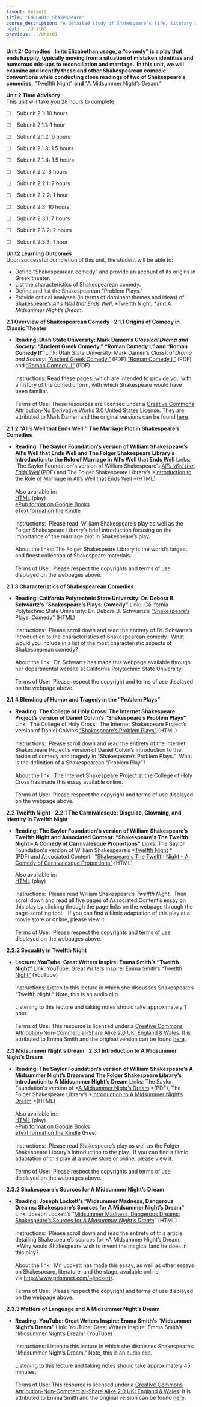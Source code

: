 ```yaml
---
layout: default
title: "ENGL401: Shakespeare"
course_description: "A detailed study of Shakespeare’s life, literary works, historical and philosophical contexts, and a close examination of his poetry and six of his major plays: A Midsummer Night’s Dream, Twelfth Night, Macbeth, Hamlet, Richard III and Henry V."
next: ../Unit03
previous: ../Unit01
---
```

**Unit 2: Comedies** <span id="2"></span> 
**In its Elizabethan usage, a “comedy” is a play that ends happily,
typically moving from a situation of mistaken identities and humorous
mix-ups to reconciliation and marriage.  In this unit, we will examine
and identify these and other Shakespearean comedic conventions while
conducting close readings of two of Shakespeare’s comedies,** "Twelfth
Night" **and** "A Midsummer Night’s Dream."

**Unit 2 Time Advisory**  
This unit will take you 28 hours to complete.   
  
 ☐    Subunit 2.1: 10 hours  
  
 ☐    Subunit 2.1.1: 1 hour  
  
 ☐    Subunit 2.1.2: 6 hours  
  
 ☐    Subunit 2.1.3: 1.5 hours  
  
 ☐    Subunit 2.1.4: 1.5 hours

☐    Subunit 2.2: 8 hours  
  
 ☐    Subunit 2.2.1: 7 hours  
  
 ☐    Subunit 2.2.2: 1 hour

☐    Subunit 2.3: 10 hours  
  
 ☐    Subunit 2.3.1: 7 hours  
  
 ☐    Subunit 2.3.2: 2 hours  
  
 ☐    Subunit 2.3.3: 1 hour

**Unit2 Learning Outcomes**  
Upon successful completion of this unit, the student will be able to:

-   Define “Shakespearean comedy” and provide an account of its origins
    in Greek theater.
-   List the characteristics of Shakespearean comedy.
-   Define and list the Shakespearean “Problem Plays.”
-   Provide critical analyses (in terms of dominant themes and ideas) of
    Shakespeare’s *All’s Well that Ends Well*, *Twelfth Night, *and *A
    Midsummer Night’s Dream*.

**2.1 Overview of Shakespearean Comedy** <span id="2.1"></span> 
**2.1.1 Origins of Comedy in Classic Theater** <span id="2.1.1"></span> 
-   **Reading: Utah State University: Mark Damen’s *Classical Drama and
    Society*: “Ancient Greek Comedy,” “Roman Comedy I,” and “Roman
    Comedy II”**
    Link: Utah State University: Mark Damen’s *Classical Drama and
    Society*: [“Ancient Greek
    Comedy,”](http://www.saylor.org/site/wp-content/uploads/2013/04/ENGL401-2.1.1-EarlyGreekComedyandSatyrPlays.pdf)
    (PDF) [“Roman Comedy
    I,”](http://www.saylor.org/site/wp-content/uploads/2013/04/ENGL401-2.1.1-RomanComedyPart1-.pdf)
    (PDF) and [“Roman Comedy
    II”](http://www.saylor.org/site/wp-content/uploads/2013/04/ENGL401-2.1.1-RomanComedyPart2.pdf)
    (PDF)  
        
     Instructions: Read these pages, which are intended to provide you
    with a history of the comedic form, with which Shakespeare would
    have been familiar.  
        
     Terms of Use: These resources are licensed under a [Creative
    Commons Attribution-No Derivative Works 3.0 United States
    License.](http://creativecommons.org/licenses/by-nd/3.0/us/) They
    are attributed to Mark Damen and the original versions can be found
    [here](http://www.usu.edu/markdamen/ClasDram/coursedescription.htm).

**2.1.2 “All’s Well that Ends Well:” The Marriage Plot in Shakespeare’s
Comedies** <span id="2.1.2"></span> 
-   **Reading: The Saylor Foundation's version of William Shakespeare’s
    All’s Well that Ends Well and The Folger Shakespeare Library’s
    Introduction to the Role of Marriage in All’s Well that Ends Well**
    Links:  The Saylor Foundation's version of William
    Shakespeare’s [*All’s Well that Ends
    Well*](http://www.saylor.org/site/wp-content/uploads/2011/11/SAYLOR.ORG-ENGL401-ALLS-WELL-THAT-ENDS-WELL.pdf) (PDF)
    and The Folger Shakespeare Library’s *[Introduction to the Role of
    Marriage in All’s Well that Ends
    Well](http://www.folger.edu/template.cfm?cid=877) *(HTML)  
        
     Also available in:  
     [HTML](http://www.gutenberg.org/cache/epub/1529/pg1529.html)
    (play)  
     [ePub format on Google
    Books](http://books.google.com/books?id=HtnE8gQR9lYC&printsec=frontcover&dq=All%E2%80%99s+Well+that+Ends+Well&source=bl&ots=lbjrsXFkz4&sig=tQlbo70bHSB7_YpMX_nXUGQirBk&hl=en&ei=UC2OTOfnDIP98Abx-b36CQ&sa=X&oi=book_result&ct=result&resnum=3&ved=0CDMQ6AEwAg#v=onepag)  
     [eText format on the
    Kindle](http://www.amazon.com/Alls-Well-That-Ends-ebook/dp/B000FC1FXE/ref=sr_1_1?ie=UTF8&m=AG56TWVU5XWC2&s=digital-text&qid=1284386211&sr=1-1)  
        
     Instructions:  Please read  William Shakespeare’s play as well as
    the Folger Shakespeare Library’s brief introduction focusing on the
    importance of the marriage plot in Shakespeare’s play.    
          
     About the links: The Folger Shakespeare Library is the world’s
    largest and finest collection of Shakespeare materials.    
        
     Terms of Use:  Please respect the copyrights and terms of use
    displayed on the webpages above.

**2.1.3 Characteristics of Shakespearean Comedies** <span
id="2.1.3"></span> 
-   **Reading: California Polytechnic State University: Dr. Debora B.
    Schwartz’s “Shakespeare’s Plays: Comedy”**
    Link:  California Polytechnic State University: Dr. Debora B.
    Schwartz’s [“Shakespeare’s Plays:
    Comedy”](http://cla.calpoly.edu/%7Edschwart/engl339/comedy.html)
    (HTML)  
        
     Instructions:  Please scroll down and read the entirety of Dr.
    Schwartz’s introduction to the characteristics of Shakespearean
    comedy.  What would you include in a list of the most characteristic
    aspects of Shakespearean comedy?    
          
     About the link:  Dr. Schwartz has made this webpage available
    through her departmental website at California Polytechnic State
    University.    
        
     Terms of Use:  Please respect the copyright and terms of use
    displayed on the webpage above.

**2.1.4 Blending of Humor and Tragedy in the “Problem Plays”** <span
id="2.1.4"></span> 
-   **Reading: The College of Holy Cross: The Internet Shakespeare
    Project’s version of Daniel Colvin’s “Shakespeare’s Problem Plays”**
    Link:  The College of Holy Cross:  The Internet Shakespeare
    Project’s version of Daniel Colvin’s [“Shakespeare’s Problem
    Plays”](http://college.holycross.edu/projects/isp/measure/essays/1_3_problemplays.html) (HTML)  
        
     Instructions:  Please scroll down and read the entirety of the
    Internet Shakespeare Project’s version of Daniel Colvin’s
    introduction to the fusion of comedy and tragedy in “Shakespeare’s
    Problem Plays.”  What is the definition of a Shakespearean “Problem
    Play”?    
          
     About the link:  The Internet Shakespeare Project at the College of
    Holy Cross has made this essay available online.    
        
     Terms of Use:  Please respect the copyright and terms of use
    displayed on the webpage above.

**2.2 Twelfth Night** <span id="2.2"></span> 
**2.2.1 The Carnivalesque: Disguise, Clowning, and Identity in Twelfth
Night** <span id="2.2.1"></span> 
-   **Reading: The Saylor Foundation's version of William Shakespeare’s
    Twelfth Night and Associated Content: “Shakespeare's The Twelfth
    Night – A Comedy of Carnivalesque Proportions”**
    Links: The Saylor Foundation's version of William Shakespeare’s
    *[Twelfth
    Night](http://www.saylor.org/site/wp-content/uploads/2011/11/SAYLOR.ORG-ENGL401-TWELFTH-NIGHT.pdf) *(PDF) and
    Associated Content:  [“Shakespeare's The Twelfth Night – A Comedy of
    Carnivalesque
    Proportions”](https://web.archive.org/web/20090105062523/http://www.associatedcontent.com/article/605541/shakespeares_the_twelfth_night_a_comedy.html?cat=2) (HTML)  
      
     Also available in:  
     [HTML](http://www.gutenberg.org/cache/epub/1527/pg1527.html) (play)  
        
     Instructions:  Please read William Shakespeare’s *Twelfth Night*.
     Then scroll down and read all five pages of Associated Content’s
    essay on this play by clicking through the page links on the webpage
    through the page-scrolling tool.   If you can find a filmic
    adaptation of this play at a movie store or online, please view
    it.  
          
     Terms of Use:  Please respect the copyrights and terms of use
    displayed on the webpages above.

**2.2.2 Sexuality in Twelfth Night** <span id="2.2.2"></span> 
-   **Lecture: YouTube: Great Writers Inspire: Emma Smith’s “Twelfth
    Night”**
    Link: YouTube: Great Writers Inspire: Emma Smith’s [“Twelfth
    Night”](http://www.youtube.com/watch?v=wpjLNdsuSRU) (YouTube)  
        
     Instructions: Listen to this lecture in which she discusses
    Shakespeare’s “Twelfth Night.” Note, this is an audio clip.  
        
     Listening to this lecture and taking notes should take
    approximately 1 hour.  
        
     Terms of Use: This resource is licensed under a [Creative Commons
    Attribution-Non-Commercial-Share Alike 2.0 UK: England &
    Wales](http://creativecommons.org/licenses/by-nc-sa/2.0/). It is
    attributed to Emma Smith and the original version can be found
    [here](http://writersinspire.org/content/twelfth-night).

**2.3 Midsummer Night’s Dream** <span id="2.3"></span> 
**2.3.1 Introduction to A Midsummer Night’s Dream** <span
id="2.3.1"></span> 
-   **Reading: The Saylor Foundation's version of William Shakespeare’s
    A Midsummer Night’s Dream and The Folger Shakespeare Library’s
    Introduction to A Midsummer Night’s Dream**
    Links: The Saylor Foundation's version of *[A Midsummer Night’s
    Dream](http://www.saylor.org/site/wp-content/uploads/2011/11/SAYLOR.ORG-ENGL401-MIDSUMMER-NIGHTS-DREAM.pdf) *(PDF), The
    Folger Shakespeare Library’s *[Introduction to A Midsummer Night’s
    Dream](http://www.folger.edu/template.cfm?cid=901) *(HTML)  
        
     Also available in:  
     [HTML](http://www.gutenberg.org/cache/epub/2242/pg2242.html)
    (play)  
     [ePub format on Google
    Books](http://books.google.com/books?id=ljnfc90FevUC&printsec=frontcover&dq=A+Midsummer%27s+Night+Dream&hl=en&ei=IjGOTJCXEcOB8gaYm-iZCw&sa=X&oi=book_result&ct=result&resnum=1&ved=0CDUQ6AEwAA#v=onepage&q&f=false)  
     [eText format on the
    Kindle](http://www.amazon.com/A-Midsummer-Nights-Dream-ebook/dp/B000JMLOJU/ref=sr_1_1?ie=UTF8&m=AG56TWVU5XWC2&s=digital-text&qid=1284387771&sr=1-1)
    (Free)  
        
     Instructions:  Please read Shakespeare’s play as well as the Folger
    Shakespeare Library’s introduction to the play.  If you can find a
    filmic adaptation of this play at a movie store or online, please
    view it.     
          
     Terms of Use:  Please respect the copyrights and terms of use
    displayed on the webpages above.

**2.3.2 Shakespeare’s Sources for A Midsummer Night’s Dream** <span
id="2.3.2"></span> 
-   **Reading: Joseph Lockett’s “Midsummer Madness, Dangerous Dreams:
    Shakespeare’s Sources for A Midsummer Night’s Dream”**
    Link: Joseph Lockett’s “[Midsummer Madness, Dangerous Dreams:
    Shakespeare’s Sources for *A Midsummer Night’s
    Dream*](http://www.prismnet.com/~jlockett/Grist/English/dream-sources.html)” (HTML)  
        
     Instructions:  Please scroll down and read the entirety of this
    article detailing Shakespeare’s sources for *A Midsummer Night’s
    Dream.  *Why would Shakespeare wish to invent the magical land he
    does in this play?    
          
     About the link:  Mr. Lockett has made this essay, as well as other
    essays on Shakespeare, literature, and the stage, available online
    via <http://www.prismnet.com/~jlockett/>.  
        
     Terms of Use:  Please respect the copyright and terms of use
    displayed on the webpage above.

**2.3.3 Matters of Language and A Midsummer Night’s Dream** <span
id="2.3.3"></span> 
-   **Reading: YouTube: Great Writers Inspire: Emma Smith’s “Midsummer
    Night’s Dream”**
    Link: YouTube: Great Writers Inspire: Emma Smith’s [“Midsummer
    Night’s Dream”](http://www.youtube.com/watch?v=YzHyLKUun4s)
    (YouTube)  
        
     Instructions: Listen to this lecture in which she discusses
    Shakespeare’s “Midsummer Night’s Dream.” Note, this is an audio
    clip.  
        
     Listening to this lecture and taking notes should take
    approximately 45 minutes.  
        
     Terms of Use: This resource is licensed under a [Creative Commons
    Attribution-Non-Commercial-Share Alike 2.0 UK: England &
    Wales](http://creativecommons.org/licenses/by-nc-sa/2.0/). It is
    attributed to Emma Smith and the original version can be found
    [here](http://writersinspire.org/content/midsummer-nights-dream-0).


